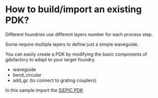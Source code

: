 # How to build/import an existing PDK?

Different foundries use different layers number for each process step.

Some require multiple layers to define just a simple waveguide.

You can easily create a PDK by modifying the basic components of gdsfactory to adapt to your target foundry.

- waveguide
- bend_circular
- add_gc (to connect to grating couplers)

In this sample import the [SiEPIC PDK](https://github.com/lukasc-ubc/SiEPIC_EBeam_PDK)
